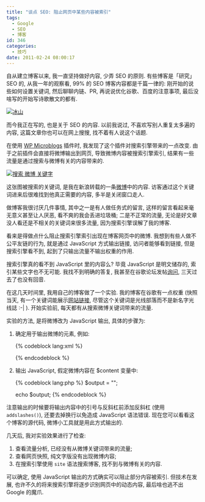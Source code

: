 ```yaml
---
title: "谈点 SEO: 阻止网页中某些内容被索引"
tags:
  - Google
  - SEO
  - 博客
id: 346
categories:
  - 技巧
date: 2011-02-24 08:00:17
---
```


自从建立博客以来, 我一直坚持做好内容, 少弄 SEO 的原则. 有些博客是「研究」SEO 的, 从我一年的观察看, 99% 的 SEO 博客内容都是千篇一律的: 刚开始的说些如何设置关键词, 然后聊聊内链、PR, 再说说优化谷歌、百度的注意事项, 最后没啥写的开始写诗歌散文的都有.

[![冰山](//img.beamnote.com/2011/iceburg.jpg)](//img.beamnote.com/2011/iceburg.jpg)<!-- more -->

而今我正在写的, 也是关于 SEO 的内容. 以前我说过, 不喜欢写别人重复太多遍的内容, 这篇文章你也可以在网上搜搜, 找不着有人说这个话题.

在使用 [WP Microblogs](http://beamnote.com/2011/wp-microblogs.html) 插件时, 我发现了这个插件对搜索引擎带来的一点改变. 由于之前插件会直接将微博输出到网页, 导致微博内容被搜索引擎索引, 结果有一些流量是通过搜索与微博有关的内容带来的.

[![搜索 微博 关键字](//img.beamnote.com/2011/microblog-search.jpg)](//img.beamnote.com/2011/microblog-search.jpg)

这张图被搜索的关键词, 是我在新浪转载的一条[微博](http://t.sina.com.cn/1691265967/5en0SpHilYL)中的内容. 访客通过这个关键词进来后很难找到他真正需要的内容, 多半是关闭窗口走人.

做博客我很讨厌几件事情, 其中之一是有人做任务式的留言, 这样的留言看起来毫无意义甚至让人厌恶, 看不爽的我会丢进垃圾桶; 二是不正常的流量, 无论是好文章没人看还是不相关的关键词来很多流量, 因为搜索引擎误解了我的博客.

看来是得做点什么阻止搜索引擎索引出现在博客网页中的微博. 我想到有些人做不公平友链的行为, 就是通过 JavaScript 方式输出链接, 访问者能够看到链接, 但是搜索引擎看不到, 起到了只输出流量不输出权重的作用.

搜索引擎真的看不到 JavaScript 里的内容么? 毕竟 JavaScript 是明文储存的, 索引某些文字也不无可能. 我找不到明确的答复, 我甚至在谷歌论坛发帖[询问](http://www.google.com/support/forum/p/webmasters/thread?tid=3a397e4333409ee6&amp;hl=zh-CN), 三天过去了也没有回音.

在这几天时间里, 我用自己的博客做了一个实验. 我的博客在谷歌有一点权重 (快照当天, 有一个关键词能展示[网站链接](https://www.google.com/support/webmasters/bin/answer.py?answer=47334&amp;hl=zh-CN), 尽管这个关键词是光线部落而不是新名字光线誌 :-| ). 开始实验前, 每天都有从搜索微博关键词带来的流量.

实验的方法, 是将微博改为 JavaScript 输出, 具体的步骤为:

1. 确定用于输出微博的元素, 例如:

    {% codeblock lang:xml %}
    <div id="microblog"></div>
    {% endcodeblock %}

2. 输出 JavaScript, 假定微博内容在 $content 变量中:

    {% codeblock lang:php %}
    $output = "<script type="text/javascript">n";
    $output .= "var microblog = "" . str_replace("r", '', str_replace("n", '', addslashes($content))). "";n";
    $output .= "document.getElementById('microblog').innerHTML = mc;n";
    $output .= "</script>";

    echo $output;
    {% endcodeblock %}

注意输出的时候要将输出内容中的引号与反斜杠前添加反斜杠 (使用 `addslashes()`), 还要去掉换行以免造成 JavaScript 语法错误.
现在您可以看看这个博客的源代码, 微博小工具就是用此方式输出的.

几天后, 我对实验效果进行了检查:

1. 查看流量分析, 已经没有从微博关键词带来的流量;
2. 查看网页快照, 纯文字版没有出现微博内容;
3. 在搜索引擎使用 `site` 语法搜索博客, 找不到与微博有关的内容.

可以确定, 使用 JavaScript 输出的方式确实可以阻止部分内容被索引. 但技术在发展, 也许不久的将来搜索引擎将逐步识别网页中的动态内容, 最后啥也逃不出 Google 的魔爪.
